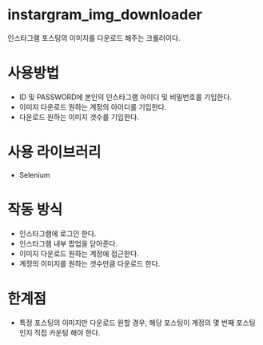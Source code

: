 # instargram_img_downloader
인스타그램 포스팅의 이미지를 다운로드 해주는 크롤러이다.

# 사용방법
- ID 및 PASSWORD에 본인의 인스타그램 아이디 및 비밀번호를 기입한다.
- 이미지 다운로드 원하는 계정의 아이디를 기입한다.
- 다운로드 원하는 이미지 갯수를 기입한다.

# 사용 라이브러리
- Selenium

# 작동 방식
- 인스타그램에 로그인 한다.
- 인스타그램 내부 팝업을 닫아준다.
- 이미지 다운로드 원하는 계정에 접근한다.
- 계정의 이미지를 원하는 갯수만큼 다운로드 한다.

# 한계점
- 특정 포스팅의 이미지만 다운로드 원할 경우, 해당 포스팅이 계정의 몇 번째 포스팅인지 직접 카운팅 해야 한다.
